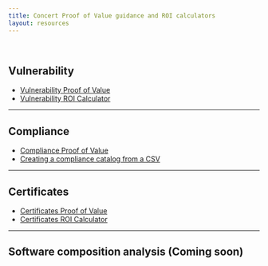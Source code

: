 ```yaml
---
title: Concert Proof of Value guidance and ROI calculators
layout: resources
---
```


<br/>

## Vulnerability
- <a href="https://ibm.ent.box.com/s/y7gd01k4kxa3szw7fdetyp025thfnjvt" target="_blank" rel="noreferrer">Vulnerability Proof of Value</a>
- <a href="https://ibm.box.com/s/axxx4dlhtjshxueqxss5sly4xvz50f68" target="_blank" rel="noreferrer">Vulnerability ROI Calculator</a>

***

## Compliance
- <a href="https://ibm.github.io/platinum-demos/tech-sales-enablement-preparing-for-a-compliance-pov/demo-instructions" target="_blank" rel="noreferrer">Compliance Proof of Value</a>
- <a href="https://ibm.github.io/platinum-demos/tech-sales-enablement-creating-a-compliance-catalog-from-csv/demo-instructions" target="_blank" rel="noreferrer">Creating a compliance catalog from a CSV</a>

***

## Certificates
- <a href="https://ibm.github.io/platinum-demos/tech-sales-enablement-learning-to-ingest-certificate-data-using-concert-workflows/demo-instructions" target="_blank" rel="noreferrer">Certificates Proof of Value</a>
- <a href="https://ibm.box.com/s/03hc23ea6n7oadactmi2ko9xnhixcmw5" target="_blank" rel="noreferrer">Certificates ROI Calculator</a>

***

## Software composition analysis (Coming soon)